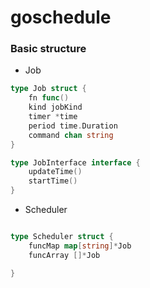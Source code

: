 # goschedule

### Basic structure

- Job 

```go
type Job struct {
    fn func()
    kind jobKind
    timer *time
    period time.Duration
    command chan string
}

type JobInterface interface {
    updateTime() 
    startTime()
}

```

- Scheduler

```go 

type Scheduler struct {
    funcMap map[string]*Job
    funcArray []*Job 

}
